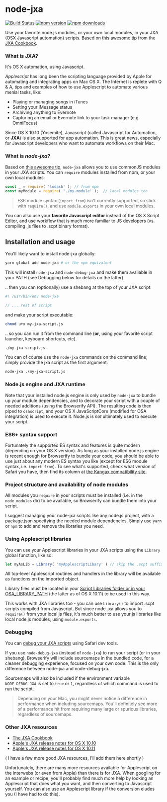 # node-jxa

[![Build Status](https://travis-ci.org/johnelm/node-jxa.svg?branch=master)](https://travis-ci.org/johnelm/node-jxa)
[![npm version](https://badge.fury.io/js/node-jxa.svg)](https://badge.fury.io/js/node-jxa)
[![npm downloads](https://img.shields.io/npm/dt/node-jxa.svg)](https://img.shields.io/npm/dt/node-jxa.svg)

Use your favorite node.js modules, or your own local modules, in your JXA (OSX Javascript automation) scripts.  Based on [this awesome tip](https://github.com/JXA-Cookbook/JXA-Cookbook/wiki/Importing-Scripts#commonjs--browserify) from the [JXA Cookbook](https://github.com/JXA-Cookbook/JXA-Cookbook).

### What is JXA?

It's OS X automation, using Javascript.

*Applescript* has long been the scripting language provided by Apple for automating and integrating apps on Mac OS X.  The Internet is replete with Q & A, tips and examples of how to use Applescript to automate various menial tasks, like:

- Playing or managing songs in iTunes
- Setting your iMessage status
- Archiving anything to Evernote
- Capturing an email or Evernote link to your task manager (e.g. OmniFocus)

Since OS X 10.10 (Yosemite), Javascript (called Javascript for Automation, or **JXA**) is also supported for app automation.  This is great news, especially for Javascript developers who want to automate workflows on their Mac.

### What is *node-jxa*?

Based on [this awesome tip](https://github.com/JXA-Cookbook/JXA-Cookbook/wiki/Importing-Scripts#commonjs--browserify), `node-jxa` allows you to use commonJS modules in your JXA scripts.  You can `require` modules installed from npm, or your own local modules:

```javascript
const _ = require( 'lodash' ); // from npm
const myModule = require( './my-module' );  // local modules too
```

> ES6 module syntax (`import from`) isn't currently supported, so stick with `require()`, and use `module.exports` in your own local modules.

You can also use your **favorite Javascript editor** instead of the OS X Script Editor, and use workflow that is much more familiar to JS developers (vs. compiling .js files to .scpt binary format).
 
## Installation and usage

You'll likely want to install node-jxa globally:
```bash
yarn global add node-jxa # or the npm equivalent
```

This will install `node-jxa` and `node-debug-jxa` and make them available in your PATH (see Debugging below for details on the latter).

.. then you can (optionally) use a shebang at the top of your JXA script:

```javascript
#! /usr/bin/env node-jxa

// ... rest of script
```

and make your script executable:

```bash
chmod u+x my-jxa-script.js
```

.. so you can run it from the command line (**or**, using your favorite script launcher, keyboard shortcuts, etc).

```bash
./my-jxa-script.js
```

You can of course use the `node-jxa` commands on the command line; simply provide the jxa script as the first argument:

```bash
node-jxa ./my-jxa-script.js
```

### Node.js engine and JXA runtime

Note that your installed node.js engine is only used by `node-jxa` to bundle up your module dependencies, and to decorate your script with a couple of needed additions (using the Browserify API).  The resulting code is then piped to `osascript`, and your OS X JavaScriptCore (modified for OSA integration) is used to execute it.  Node.js is *not* ultimately used to execute your script.

### ES6+ syntax support

Fortunately the supported ES syntax and features is quite modern (depending on your OS X version).  As long as your installed node.js engine is recent enough for Browserify to bundle your code, you should be able to use just about any modern ES syntax you like (except for ES6 module syntax, i.e. `import from`).  To see what's supported, check what version of Safari you have, then find its column at [the Kangax compatibility site](https://kangax.github.io/compat-table/es6/).

### Project structure and availability of node modules

All modules you `require` in your scripts must be installed (i.e. in the `node_modules` dir) to be available, so Browserify can bundle them into your script.

I suggest managing your node-jxa scripts like any node.js project, with a package.json specifying the needed module dependencies.  Simply use `yarn` or `npm` to add and remove the libraries you need.

### Using Applescript libraries

You can use your Applescript libraries in your JXA scripts using the `Library` global function, like so:

```javascript
let myAsLib = Library( 'myApplescriptLibary' ) // skip the .scpt suffix
```

All top-level Applescript routines and handlers in the library will be available as functions on the imported object.

Library files must be located in your [Script Libraries folder or in your OSA_LIBRARY_PATH](https://developer.apple.com/library/content/releasenotes/InterapplicationCommunication/RN-JavaScriptForAutomation/Articles/OSX10-11.html#//apple_ref/doc/uid/TP40014508-CH110-SW11) (the latter as of OS X 10.11) to be used in this way.

This works with JXA libraries too - you can use `Library()` to import .scpt scripts compiled from Javascript.  But since node-jxa allows you to `require()` from your local js files, it's much better to use your js libraries like local node.js modules, using `module.exports`.

### Debugging

You can [debug your JXA scripts](https://developer.apple.com/library/content/releasenotes/InterapplicationCommunication/RN-JavaScriptForAutomation/Articles/OSX10-11.html#//apple_ref/doc/uid/TP40014508-CH110-SW3) using Safari dev tools.

If you use `node-debug-jxa` (instead of `node-jxa`) to run your script (or in your shebang), Browserify will include sourcemaps in the bundled code, for a cleaner debugging experience, focused on your own code.  This is the only difference between node-jxa and node-debug-jxa.

Sourcemaps will also be included if the environment variable `NODE_DEBUG_JXA` is set to `true` or `1`, regardless of which command is used to run the script.

> Depending on your Mac, you might never notice a difference in performance when including sourcemaps.  You'll definitely see more of a performance hit from requiring many large or spurious libraries, regardless of sourcemaps.

### Other JXA resources

- [The JXA Cookbook](https://github.com/JXA-Cookbook/JXA-Cookbook)
- [Apple's JXA release notes for OS X 10.10](https://developer.apple.com/library/content/releasenotes/InterapplicationCommunication/RN-JavaScriptForAutomation/Articles/OSX10-10.html#//apple_ref/doc/uid/TP40014508-CH109-SW1)
- [Apple's JXA release notes for OS X 10.11](https://developer.apple.com/library/content/releasenotes/InterapplicationCommunication/RN-JavaScriptForAutomation/Articles/OSX10-11.html#//apple_ref/doc/uid/TP40014508-CH110-SW1)

( I have a few more good JXA resources, I'll add them here shortly )

Unfortunately, there are many more resources available for Applescript on the interwebs (or even from Apple) than there is for JXA.  When googling for an example or recipe, you'll probably find much more help by looking an Applescript that does what you want, and then converting to Javascript yourself.  You can also use an Applescript library if the conversion eludes you (I have had to do this).
